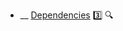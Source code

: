 * __ [Dependencies](./uml/dependencies) :three: <trigger for="pop:dependencies-preview">:mag:</trigger>


<popover id="pop:dependencies-preview" title=":mag: Dependencies" placement="right">
  <div slot="content">
    <include src=".\preview.md" />
  </div>
</popover>
